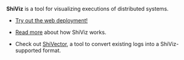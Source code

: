**ShiViz** is a tool for visualizing executions of distributed systems.

* [Try out the web deployment!](http://bestchai.bitbucket.org/shiviz/)

* [Read more](https://bitbucket.org/bestchai/shiviz/wiki/) about how ShiViz works.

* Check out [ShiVector](https://bitbucket.org/bestchai/shivector/wiki/), a tool
  to convert existing logs into a ShiViz-supported format.